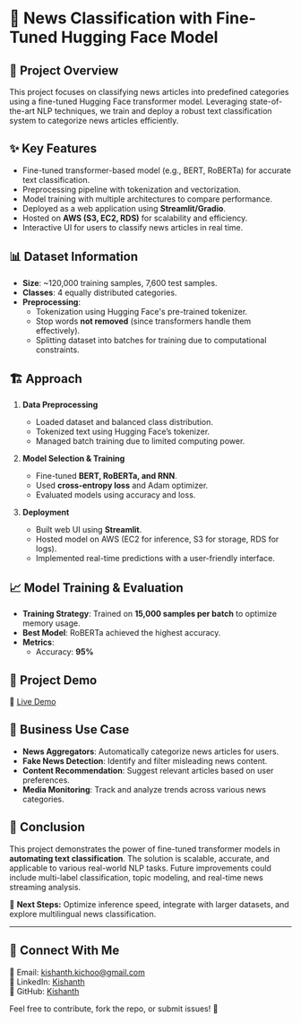 # 📰 News Classification with Fine-Tuned Hugging Face Model

## 📌 Project Overview
This project focuses on classifying news articles into predefined categories using a fine-tuned Hugging Face transformer model. Leveraging state-of-the-art NLP techniques, we train and deploy a robust text classification system to categorize news articles efficiently.

## ✨ Key Features
- Fine-tuned transformer-based model (e.g., BERT, RoBERTa) for accurate text classification.
- Preprocessing pipeline with tokenization and vectorization.
- Model training with multiple architectures to compare performance.
- Deployed as a web application using **Streamlit/Gradio**.
- Hosted on **AWS (S3, EC2, RDS)** for scalability and efficiency.
- Interactive UI for users to classify news articles in real time.

## 📊 Dataset Information
- **Size**: ~120,000 training samples, 7,600 test samples.
- **Classes**: 4 equally distributed categories.
- **Preprocessing**:
  - Tokenization using Hugging Face's pre-trained tokenizer.
  - Stop words **not removed** (since transformers handle them effectively).
  - Splitting dataset into batches for training due to computational constraints.

## 🏗 Approach
1. **Data Preprocessing**
   - Loaded dataset and balanced class distribution.
   - Tokenized text using Hugging Face’s tokenizer.
   - Managed batch training due to limited computing power.

2. **Model Selection & Training**
   - Fine-tuned **BERT, RoBERTa, and RNN**.
   - Used **cross-entropy loss** and Adam optimizer.
   - Evaluated models using accuracy and loss.

3. **Deployment**
   - Built web UI using **Streamlit**.
   - Hosted model on AWS (EC2 for inference, S3 for storage, RDS for logs).
   - Implemented real-time predictions with a user-friendly interface.

## 📈 Model Training & Evaluation
- **Training Strategy**: Trained on **15,000 samples per batch** to optimize memory usage.
- **Best Model**: RoBERTa achieved the highest accuracy.
- **Metrics**:
  - Accuracy: **95%**

## 🎥 Project Demo
🔗 [Live Demo](https://github.com/kishanth-a/Guvi-project/blob/main/AG_News_Classification/demo_video.mp4) 

## 💼 Business Use Case
- **News Aggregators**: Automatically categorize news articles for users.
- **Fake News Detection**: Identify and filter misleading news content.
- **Content Recommendation**: Suggest relevant articles based on user preferences.
- **Media Monitoring**: Track and analyze trends across various news categories.

## 🏁 Conclusion
This project demonstrates the power of fine-tuned transformer models in **automating text classification**. The solution is scalable, accurate, and applicable to various real-world NLP tasks. Future improvements could include multi-label classification, topic modeling, and real-time news streaming analysis.

🚀 **Next Steps:** Optimize inference speed, integrate with larger datasets, and explore multilingual news classification.

---

## 📢 Connect With Me
📧 Email: kishanth.kichoo@gmail.com  
🔗 LinkedIn: [Kishanth](https://www.linkedin.com/in/kishanth-arunachalam)  
📂 GitHub: [Kishanth](https://github.com/kishanth-a)  

Feel free to contribute, fork the repo, or submit issues! 🎯
